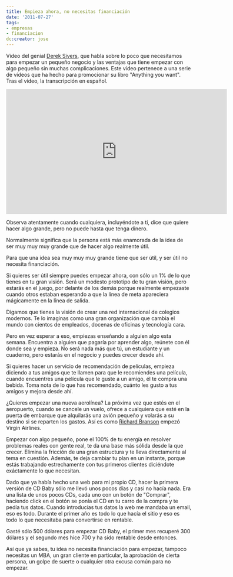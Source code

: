 ```yaml
---
title: Empieza ahora, no necesitas financiación
date: '2011-07-27'
tags:
- empresas
- financiacion
dc:creator: jose
---
```


Vídeo del genial 
[Derek Sivers](http://sivers.org/), que habla sobre lo poco que necesitamos para empezar un pequeño negocio y las ventajas que tiene empezar con algo pequeño sin muchas complicaciones. Este video pertenece a una serie de vídeos que ha hecho para promocionar su libro "Anything you want". Tras el vídeo, la transcripción en español.


<iframe src="http://player.vimeo.com/video/26415958?title=0&amp;byline=0&amp;portrait=0" width="600" height="338" frameborder="0"></iframe>


Observa atentamente cuando cualquiera, incluyéndote a ti, dice que quiere hacer algo grande, pero no puede hasta que tenga dinero.


Normalmente significa que la persona está más enamorada de la idea de ser muy muy muy grande que de hacer algo realmente útil.


<!--more-->Para que una idea sea muy muy muy grande tiene que ser útil, y ser útil no necesita financiación.


Si quieres ser útil siempre puedes empezar ahora, con sólo un 1% de lo que tienes en tu gran visión. Será un modesto prototipo de tu gran visión, pero estarás en el juego, por delante de los demás porque realmente empezaste cuando otros estaban esperando a que la línea de meta apareciera mágicamente en la línea de salida.


<!--more-->Digamos que tienes la visión de crear una red internacional de colegios modernos. Te lo imaginas como una gran organización que cambia el mundo con cientos de empleados, docenas de oficinas y tecnología cara.


Pero en vez esperar a eso, empiezas enseñando a alguien algo esta semana. Encuentra a alguien que pagaría por aprender algo, reúnete con él donde sea y empieza. No será nada más que tú, un estudiante y un cuaderno, pero estarás en el negocio y puedes crecer desde ahí.


Si quieres hacer un servicio de recomendación de películas, empieza diciendo a tus amigos que te llamen para que le recomiendes una película, cuando encuentres una película que le guste a un amigo, él te compra una bebida. Toma nota de lo que has recomendado, cuánto les gusto a tus amigos y mejora desde ahí.


¿Quieres empezar una nueva aerolínea? La próxima vez que estés en el aeropuerto, cuando se cancele un vuelo, ofrece a cualquiera que esté en la puerta de embarque que alquilarás una avión pequeño y volarás a su destino si se reparten los gastos. Así es como 
[Richard Branson](http://es.wikipedia.org/wiki/Richard_Branson) empezó Virgin Airlines.


Empezar con algo pequeño, pone el 100% de tu energía en resolver problemas reales con gente real, te da una base más sólida desde la que crecer. Elimina la fricción de una gran estructura y te lleva directamente al tema en cuestión. Además, te deja cambiar tu plan en un instante, porque estás trabajando estrechamente con tus primeros clientes diciéndote exáctamente lo que necesitan.



Dado que ya había hecho una web para mi propio CD, hacer la primera versión de CD Baby sólo me llevó unos pocos días y casi no hacía nada. Era una lista de unos pocos CDs, cada uno con un botón de "Comprar", haciendo click en el botón se ponía el CD en tu carro de la compra y te pedía tus datos. Cuando introducías tus datos la web me mandaba un email, eso es todo. Durante el primer año es todo lo que hacía el sitio y eso es todo lo que necesitaba para convertirse en rentable.


Gasté sólo 500 dólares para empezar CD Baby, el primer mes recuperé 300 dólares y el segundo mes hice 700 y ha sido rentable desde entonces.


Así que ya sabes, tu idea no necesita financiación para empezar, tampoco necesitas un MBA, un gran cliente en particular, la aprobación de cierta persona, un golpe de suerte o cualquier otra excusa común para no empezar.
